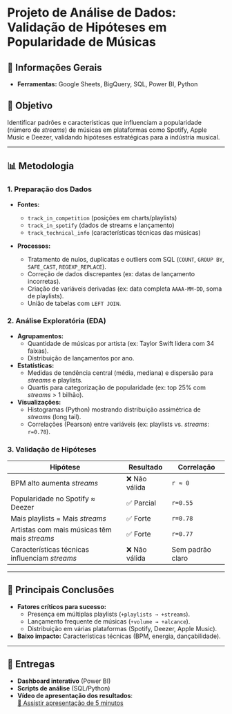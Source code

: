 # Projeto de Análise de Dados: Validação de Hipóteses em Popularidade de Músicas

## 📌 Informações Gerais  
- **Ferramentas:** Google Sheets, BigQuery, SQL, Power BI, Python  

## 🎯 Objetivo
Identificar padrões e características que influenciam a popularidade (número de *streams*) de músicas em plataformas como Spotify, Apple Music e Deezer, validando hipóteses estratégicas para a indústria musical.

---

## 📊 Metodologia

### 1. **Preparação dos Dados**
- **Fontes:**  
  - `track_in_competition` (posições em charts/playlists)  
  - `track_in_spotify` (dados de streams e lançamento)  
  - `track_technical_info` (características técnicas das músicas)  

- **Processos:**  
  - Tratamento de nulos, duplicatas e outliers com SQL (`COUNT`, `GROUP BY`, `SAFE_CAST`, `REGEXP_REPLACE`).  
  - Correção de dados discrepantes (ex: datas de lançamento incorretas).  
  - Criação de variáveis derivadas (ex: data completa `AAAA-MM-DD`, soma de playlists).  
  - União de tabelas com `LEFT JOIN`.  

### 2. **Análise Exploratória (EDA)**
- **Agrupamentos:**  
  - Quantidade de músicas por artista (ex: Taylor Swift lidera com 34 faixas).  
  - Distribuição de lançamentos por ano.  
- **Estatísticas:**  
  - Medidas de tendência central (média, mediana) e dispersão para *streams* e playlists.  
  - Quartis para categorização de popularidade (ex: top 25% com *streams* > 1 bilhão).  
- **Visualizações:**  
  - Histogramas (Python) mostrando distribuição assimétrica de *streams* (long tail).  
  - Correlações (Pearson) entre variáveis (ex: playlists vs. *streams*: `r=0.78`).  

### 3. **Validação de Hipóteses**
| Hipótese | Resultado | Correlação |  
|----------|-----------|------------|  
| BPM alto aumenta *streams* | ❌ Não válida | `r ≈ 0` |  
| Popularidade no Spotify ≈ Deezer | ✅ Parcial | `r=0.55` |  
| Mais playlists = Mais *streams* | ✅ Forte | `r=0.78` |  
| Artistas com mais músicas têm mais *streams* | ✅ Forte | `r=0.77` |  
| Características técnicas influenciam *streams* | ❌ Não válida | Sem padrão claro |  

---

## 📌 Principais Conclusões
- **Fatores críticos para sucesso:**  
  - Presença em múltiplas playlists (`+playlists → +streams`).  
  - Lançamento frequente de músicas (`+volume → +alcance`).  
  - Distribuição em várias plataformas (Spotify, Deezer, Apple Music).  
- **Baixo impacto:** Características técnicas (BPM, energia, dançabilidade).  

---

## 📂 Entregas

- **Dashboard interativo** (Power BI)  
- **Scripts de análise** (SQL/Python)  
- **Vídeo de apresentação dos resultados**:  
  [🎥 Assistir apresentação de 5 minutos](https://www.loom.com/share/03a2cebeb5824c3c9c5f81a79cc1510b?sid=b47453d4-f2e5-4a09-9851-3a62105f6e0e)  
  

